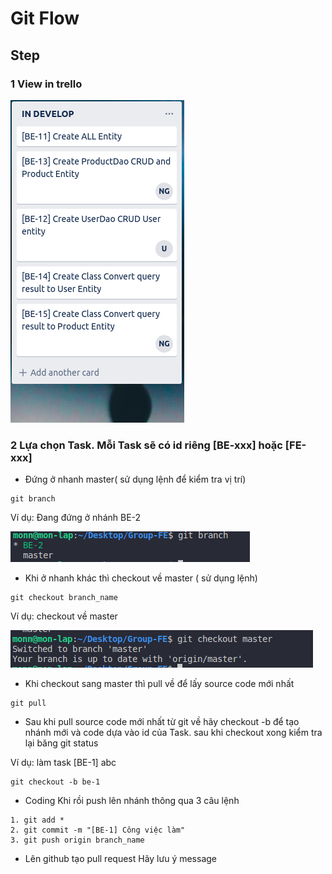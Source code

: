 # Git Flow

## Step

### 1 View in trello
![](./img/trello.png)

### 2 Lựa chọn Task. Mỗi Task sẽ có id riêng [BE-xxx] hoặc [FE-xxx]
- Đứng ở nhanh master( sử dụng lệnh để  kiểm tra vị trí)
```
git branch
```

Ví dụ: Đang đứng ở nhánh BE-2

![](./img/git-branch.png)

- Khi ở nhanh khác thì checkout về master ( sử dụng lệnh)

```
git checkout branch_name
```

Ví dụ: checkout về master

![](./img/git-checkout-master.png)

- Khi checkout sang master thì pull về để lấy source code mới nhất

```
git pull
```

- Sau khi pull source code mới nhất từ git về  hãy checkout -b để tạo nhánh mới và code dựa vào id của Task. sau khi checkout xong kiểm tra lại băng git status

Ví dụ: làm task [BE-1] abc
```
git checkout -b be-1
```

- Coding Khi rồi push lên nhánh thông qua 3 câu lệnh

```
1. git add *
2. git commit -m "[BE-1] Công việc làm"
3. git push origin branch_name
```

- Lên github tạo pull request Hãy lưu ý message